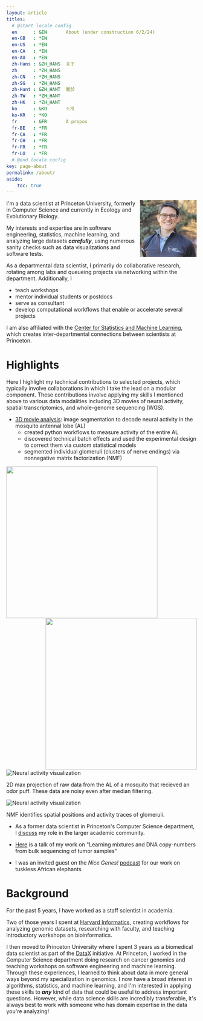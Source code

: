 ```yaml
---
layout: article
titles:
  # @start locale config
  en      : &EN       About (under construction 6/2/24)
  en-GB   : *EN
  en-US   : *EN
  en-CA   : *EN
  en-AU   : *EN
  zh-Hans : &ZH_HANS  关于
  zh      : *ZH_HANS
  zh-CN   : *ZH_HANS
  zh-SG   : *ZH_HANS
  zh-Hant : &ZH_HANT  關於
  zh-TW   : *ZH_HANT
  zh-HK   : *ZH_HANT
  ko      : &KO       소개
  ko-KR   : *KO
  fr      : &FR       À propos
  fr-BE   : *FR
  fr-CA   : *FR
  fr-CH   : *FR
  fr-FR   : *FR
  fr-LU   : *FR
  # @end locale config
key: page-about
permalink: /about/
aside:
    toc: true
---
```


<img align="right" src="/pages/about/headshot.jpg" style="width:150px;height:150px;">

I'm a data scientist at Princeton University, formerly in Computer Science and currently in Ecology and Evolutionary Biology. 

My interests and expertise are in software engineering, statistics, machine learning, and analyzing large datasets ***carefully***, using numerous sanity checks such as data visualizations and software tests. 


As a departmental data scientist, I primarily do collaborative research, rotating among labs and queueing projects via networking within the department. Additionally, I 

- teach workshops
- mentor individual students or postdocs
- serve as consultant
- develop computational workflows that enable or accelerate several projects


I am also affiliated with the [Center for Statistics and Machine Learning](https://csml.princeton.edu/), which creates inter-departmental connections between scientists at Princeton.


# Highlights

Here I highlight my technical contributions to selected projects, which typically involve collaborations in which I take the lead on a modular component. These contributions involve applying my skills I mentioned above to various data modalities including 3D movies of neural activity, spatial transcriptomics, and whole-genome sequencing (WGS).

- [3D movie analysis](https://github.com/brian-arnold/whole_AL_segmentation): image segmentation to decode neural activity in the mosquito antennal lobe (AL)
  - created python workflows to measure activity of the entire AL
  - discovered technical batch effects and used the experimental design to correct them via custom statistical models
  - segmented individual glomeruli (clusters of nerve endings) via nonnegative matrix factorization (NMF)

<img align="left" src="/pages/about/raw.gif" style="width:400px;height:400px;">
<img align="right" src="/pages/about/timetrace.gif" style="width:400px;height:400px;">
<div style="clear: both;"></div>


<div class="image-container">
    <img src="/pages/about/raw.gif" style="width:400px;height:400px;" alt="Neural activity visualization">
    <p class="image-caption">2D max projection of raw data from the AL of a mosquito that recieved an odor puff. These data are noisy even after median filtering.</p>
</div>

<div class="image-container">
    <img src="/pages/about/timetrace.gif" style="width:400px;height:400px;" alt="Neural activity visualization">
    <p class="image-caption">NMF identifies spatial positions and activity traces of glomeruli.</p>
</div>



- As a former data scientist in Princeton's Computer Science department, I [discuss](https://csml.princeton.edu/news/videos-datax-data-scientists-discuss-their-role-and-impact-research) my role in the larger academic community.

- [Here](https://web.inf.ed.ac.uk/cdt/biomedical-ai/events/events-past#uoe_featurebox_e98a5cc58bf69187c764e7147d3f1d965:~:text=Brian%20Arnold%2C%20Senior%20Data%20Scientist%2C%20Princeton%20University.) is a talk of my work on "Learning mixtures and DNA copy-numbers from bulk sequencing of tumor samples" 

- I was an invited guest on the *Nice Genes!* [podcast](https://podcasts.apple.com/ca/podcast/nodding-our-tusks-to-heroic-mutations/id1622851335?i=1000574742314) for our work on tuskless African elephants.

# Background

For the past 5 years, I have worked as a staff scientist in academia. 

Two of those years I spent at [Harvard Informatics](https://informatics.fas.harvard.edu/pages/about.html), creating workflows for analyzing genomic datasets, researching with faculty, and  teaching introductory workshops on bioinformatics. 

I then moved to Princeton University where I spent 3 years as a biomedical data scientist as part of the [DataX](https://csml.princeton.edu/datax-home) initiative. At Princeton, I worked in the Computer Science department doing research on cancer genomics and teaching workshops on software engineering and machine learning. Through these experiences, I learned to think about data in more general ways beyond my specialization in genomics. I now have a broad interest in algorithms, statistics, and machine learning, and I'm interested in applying these skills to ***any*** kind of data that could be useful to address important questions. However, while data science skills are incredibly transferable, it's always best to work with someone who has domain expertise in the data you're analyzing!
